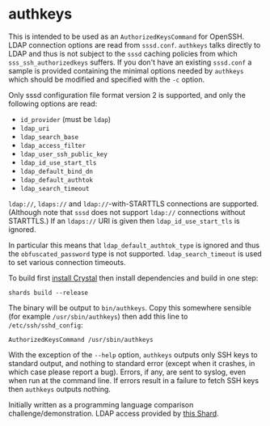 # authkeys

This is intended to be used as an `AuthorizedKeysCommand` for OpenSSH. LDAP connection options are read from
`sssd.conf`. `authkeys` talks directly to LDAP and thus is not subject to the `sssd` caching policies from which
`sss_ssh_authorizedkeys` suffers. If you don't have an existing `sssd.conf` a sample is provided containing the minimal options needed by `authkeys` which should be modified and specified with the `-c` option.

Only sssd configuration file format version 2 is supported, and only the following options are
read:

  * `id_provider` (must be `ldap`)
  * `ldap_uri`
  * `ldap_search_base`
  * `ldap_access_filter`
  * `ldap_user_ssh_public_key`
  * `ldap_id_use_start_tls`
  * `ldap_default_bind_dn`
  * `ldap_default_authtok`
  * `ldap_search_timeout`

`ldap://`, `ldaps://` and `ldap://`-with-STARTTLS connections are supported. (Although note that `sssd` does not support `ldap://` connections without STARTTLS.) If an `ldaps://` URI is given then `ldap_id_use_start_tls` is ignored.

In particular this means that `ldap_default_authtok_type` is ignored and thus the `obfuscated_password` type is
not supported. `ldap_search_timeout` is used to set various connection timeouts.

To build first [install Crystal](https://crystal-lang.org/install/) then install dependencies and build in one step:

    shards build --release

The binary will be output to `bin/authkeys`. Copy this somewhere sensible (for example `/usr/sbin/authkeys`)
then add this line to `/etc/ssh/sshd_config`:

    AuthorizedKeysCommand /usr/sbin/authkeys

With the exception of the `--help` option, `authkeys` outputs only SSH keys to standard output, and nothing to standard error (except when it crashes, in which case please report a bug). Errors, if any, are sent to syslog, even when run at the command line. If errors result in a failure to fetch SSH keys then `authkeys` outputs nothing.

Initially written as a programming language comparison challenge/demonstration. LDAP access provided by
[this Shard](https://github.com/spider-gazelle/crystal-ldap).
